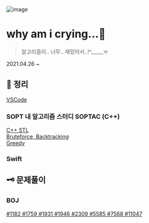 ![image](https://user-images.githubusercontent.com/28949235/116024387-0d5f1e80-a689-11eb-8224-3f4e3ca4f75f.png)

# why am i crying...🥲

> 알고리즘이.. 너무.. 재밌어서..!^_____ㅠ

2021.04.26 ~

## 📓 정리

[VSCode](https://github.com/iamcho2/why-am-i-crying/blob/main/contents/C%2B%2B/VSCode.md)

### SOPT 내 알고리즘 스터디 SOPTAC (C++)

[C++ STL](https://github.com/iamcho2/why-am-i-crying/blob/main/contents/SOPTAC/C%2B%2BSTL.md)\
[Bruteforce, Backtracking](https://github.com/iamcho2/why-am-i-crying/blob/main/contents/SOPTAC/Bruteforce-Backtracking.md)\
[Greedy](https://github.com/iamcho2/why-am-i-crying/blob/main/contents/SOPTAC/Greedy.md)

### Swift



## 🗝 문제풀이

### BOJ
[#1182 ](https://github.com/iamcho2/why-am-i-crying/tree/main/solutions/BOJ-1182/BOJ-1182.md)
[#1759 ](https://github.com/iamcho2/why-am-i-crying/blob/main/solutions/BOJ-1759/BOJ-1759.md)
[#1931 ](https://github.com/iamcho2/why-am-i-crying/blob/main/solutions/BOJ-1931/BOJ-1931.md)
[#1946 ](https://github.com/iamcho2/why-am-i-crying/blob/main/solutions/BOJ-1946/BOJ-1946.md)
[#2309 ](https://github.com/iamcho2/why-am-i-crying/blob/main/solutions/BOJ-2309/BOJ-2309.md)
[#5585 ](https://github.com/iamcho2/why-am-i-crying/blob/main/solutions/BOJ-5585/BOJ-5585.md)
[#7568 ](https://github.com/iamcho2/why-am-i-crying/blob/main/solutions/BOJ-7568/BOJ-7568.md)
[#11047 ](https://github.com/iamcho2/why-am-i-crying/tree/main/solutions/BOJ-11047/BOJ-11047.md)





